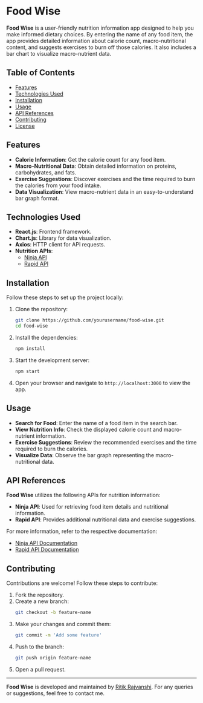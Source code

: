 # Food Wise

**Food Wise** is a user-friendly nutrition information app designed to help you make informed dietary choices. By entering the name of any food item, the app provides detailed information about calorie count, macro-nutritional content, and suggests exercises to burn off those calories. It also includes a bar chart to visualize macro-nutrient data.

## Table of Contents

-   [Features](#features)
-   [Technologies Used](#technologies-used)
-   [Installation](#installation)
-   [Usage](#usage)
-   [API References](#api-references)
-   [Contributing](#contributing)
-   [License](#license)

## Features

-   **Calorie Information**: Get the calorie count for any food item.
-   **Macro-Nutritional Data**: Obtain detailed information on proteins, carbohydrates, and fats.
-   **Exercise Suggestions**: Discover exercises and the time required to burn the calories from your food intake.
-   **Data Visualization**: View macro-nutrient data in an easy-to-understand bar graph format.

## Technologies Used

-   **React.js**: Frontend framework.
-   **Chart.js**: Library for data visualization.
-   **Axios**: HTTP client for API requests.
-   **Nutrition APIs**:
    -   [Ninja API](https://api-ninjas.com)
    -   [Rapid API](https://rapidapi.com)

## Installation

Follow these steps to set up the project locally:

1. Clone the repository:

    ```bash
    git clone https://github.com/yourusername/food-wise.git
    cd food-wise
    ```

2. Install the dependencies:

    ```bash
    npm install
    ```

3. Start the development server:

    ```bash
    npm start
    ```

4. Open your browser and navigate to `http://localhost:3000` to view the app.

## Usage

-   **Search for Food**: Enter the name of a food item in the search bar.
-   **View Nutrition Info**: Check the displayed calorie count and macro-nutrient information.
-   **Exercise Suggestions**: Review the recommended exercises and the time required to burn the calories.
-   **Visualize Data**: Observe the bar graph representing the macro-nutritional data.

## API References

**Food Wise** utilizes the following APIs for nutrition information:

-   **Ninja API**: Used for retrieving food item details and nutritional information.
-   **Rapid API**: Provides additional nutritional data and exercise suggestions.

For more information, refer to the respective documentation:

-   [Ninja API Documentation](https://api-ninjas.com/api/nutrition)
-   [Rapid API Documentation](https://rapidapi.com)

## Contributing

Contributions are welcome! Follow these steps to contribute:

1. Fork the repository.
2. Create a new branch:
    ```bash
    git checkout -b feature-name
    ```
3. Make your changes and commit them:
    ```bash
    git commit -m 'Add some feature'
    ```
4. Push to the branch:
    ```bash
    git push origin feature-name
    ```
5. Open a pull request.

---

**Food Wise** is developed and maintained by [Ritik Rajvanshi](https://github.com/ritikraj01). For any queries or suggestions, feel free to contact me.
